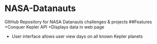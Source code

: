 # NASA-Datanauts
GItHub Repository for NASA Datanauts challenges &amp; projects
##Features
+Conquer Kepler API
+Displays data in web page
+ User interface allows user view days on all known Kepler planets